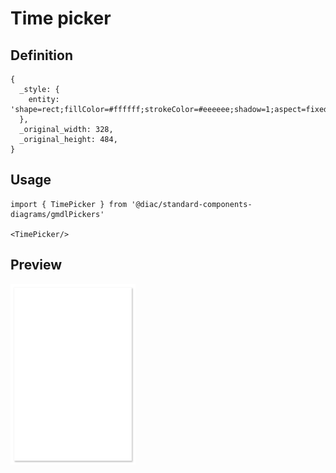 # Time picker

## Definition

```
{
  _style: { 
    entity: 'shape=rect;fillColor=#ffffff;strokeColor=#eeeeee;shadow=1;aspect=fixed;',
  },
  _original_width: 328,
  _original_height: 484,
}
```

## Usage

```
import { TimePicker } from '@diac/standard-components-diagrams/gmdlPickers'

<TimePicker/>
```

## Preview

<img src="./time-picker.png" width="200"/>
